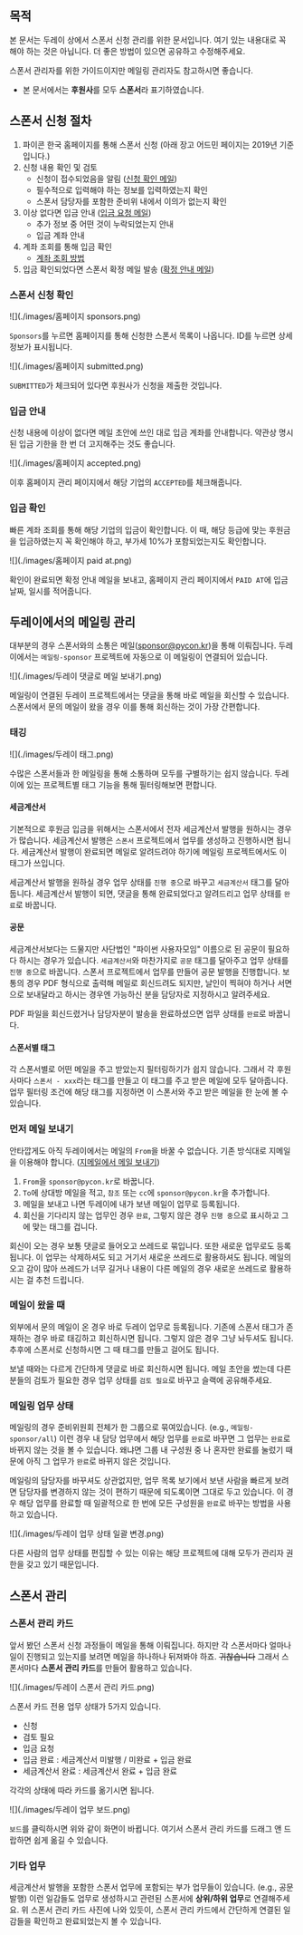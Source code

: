 ## 목적

본 문서는 두레이 상에서 스폰서 신청 관리를 위한 문서입니다. 여기 있는 내용대로 꼭 해야 하는 것은 아닙니다. 더 좋은 방법이 있으면 공유하고 수정해주세요.

스폰서 관리자를 위한 가이드이지만 메일링 관리자도 참고하시면 좋습니다.

* 본 문서에서는 **후원사**를 모두 **스폰서**라 표기하였습니다.

## 스폰서 신청 절차

1. 파이콘 한국 홈페이지를 통해 스폰서 신청 (아래 장고 어드민 페이지는 2019년 기준입니다.)
2. 신청 내용 확인 및 검토
   - 신청이 접수되었음을 알림 ([신청 확인 메일](<https://docs.google.com/document/d/1GmEgnfPCAyjm1lAIRh_JjYiOE2IhiTjFj-0Zb6uv1NY/edit#>))
   - 필수적으로 입력해야 하는 정보를 입력하였는지 확인
   - 스폰서 담당자를 포함한 준비위 내에서 이의가 없는지 확인
3. 이상 없다면 입금 안내 ([입금 요청 메일](<https://docs.google.com/document/d/1ZgnaEhKJYsz9RqYTRWLMoWTXnJRps4JCssq4caBBlfo/edit#>))
   - 추가 정보 중 어떤 것이 누락되었는지 안내
   - 입금 계좌 안내
4. 계좌 조회를 통해 입금 확인
   - [계좌 조회 방법](<https://docs.google.com/document/d/13GRI2bHSz2AqLCYK9S2-Uuhp7r_3chuqGxb0-DPm9zU/edit>)
5. 입금 확인되었다면 스폰서 확정 메일 발송 ([확정 안내 메일](<https://docs.google.com/document/d/1CiJFbXmsHA0ygKJLdMFlFLFWjZzFEWb3vZ9O8nKO4TQ/edit#>))

### 스폰서 신청 확인

![](./images/홈페이지 sponsors.png)

`Sponsors`를 누르면 홈페이지를 통해 신청한 스폰서 목록이 나옵니다. ID를 누르면 상세 정보가 표시됩니다. 

![](./images/홈페이지 submitted.png)

`SUBMITTED`가 체크되어 있다면 후원사가 신청을 제출한 것입니다.

### 입금 안내

신청 내용에 이상이 없다면 메일 초안에 쓰인 대로 입금 계좌를 안내합니다. 약관상 명시된 입금 기한을 한 번 더 고지해주는 것도 좋습니다.

![](./images/홈페이지 accepted.png)

이후 홈페이지 관리 페이지에서 해당 기업의 `ACCEPTED`를 체크해줍니다.

### 입금 확인

빠른 계좌 조회를 통해 해당 기업의 입금이 확인합니다. 이 때, 해당 등급에 맞는 후원금을 입금하였는지 꼭 확인해야 하고, 부가세 10%가 포함되었는지도 확인합니다.

![](./images/홈페이지 paid at.png)

확인이 완료되면 확정 안내 메일을 보내고, 홈페이지 관리 페이지에서 `PAID AT`에 입금 날짜, 일시를 적어줍니다.

## 두레이에서의 메일링 관리

대부분의 경우 스폰서와의 소통은 메일(sponsor@pycon.kr)을 통해 이뤄집니다. 두레이에서는 `메일링-sponsor` 프로젝트에 자동으로 이 메일링이 연결되어 있습니다.

![](./images/두레이 댓글로 메일 보내기.png)

메일링이 연결된 두레이 프로젝트에서는 댓글을 통해 바로 메일을 회신할 수 있습니다. 스폰서에서 문의 메일이 왔을 경우 이를 통해 회신하는 것이 가장 간편합니다.

### 태깅

![](./images/두레이 태그.png)

수많은 스폰서들과 한 메일링을 통해 소통하며 모두를 구별하기는 쉽지 않습니다. 두레이에 있는 프로젝트별 태그 기능을 통해 필터링해보면 편합니다.

#### 세금계산서

기본적으로 후원금 입금을 위해서는 스폰서에서 전자 세금계산서 발행을 원하시는 경우가 많습니다. 세금계산서 발행은 `스폰서` 프로젝트에서 업무를 생성하고 진행하시면 됩니다. 세금계산서 발행이 완료되면 메일로 알려드려야 하기에 메일링 프로젝트에서도 이 태그가 쓰입니다.

세금계산서 발행을 원하실 경우 업무 상태를 `진행 중`으로 바꾸고 `세금계산서` 태그를 달아둡니다. 세금계산서 발행이 되면, 댓글을 통해 완료되었다고 알려드리고 업무 상태를 `완료`로 바꿉니다.

#### 공문

세금계산서보다는 드물지만 사단법인 "파이썬 사용자모임" 이름으로 된 공문이 필요하다 하시는 경우가 있습니다. `세금계산서`와 마찬가지로 `공문` 태그를 달아주고 업무 상태를 `진행 중`으로 바꿉니다. 스폰서 프로젝트에서 업무를 만들어 공문 발행을 진행합니다. 보통의 경우 PDF 형식으로 출력해 메일로 회신드려도 되지만, 날인이 찍혀야 하거나 서면으로 보내달라고 하시는 경우엔 가능하신 분을 담당자로 지정하시고 알려주세요.

PDF 파일을 회신드렸거나 담당자분이 발송을 완료하셨으면 업무 상태를 `완료`로 바꿉니다.

#### 스폰서별 태그

각 스폰서별로 어떤 메일을 주고 받았는지 필터링하기가 쉽지 않습니다. 그래서 각 후원사마다 `스폰서 - xxx`라는 태그를 만들고 이 태그를 주고 받은 메일에 모두 달아줍니다. 업무 필터링 조건에 해당 태그를 지정하면 이 스폰서와 주고 받은 메일을 한 눈에 볼 수 있습니다.

### 먼저 메일 보내기

안타깝게도 아직 두레이에서는 메일의 `From`을 바꿀 수 없습니다. 기존 방식대로 지메일을 이용해야 합니다. ([지메일에서 메일 보내기](./03-mailing-rule.md))

1. `From`을 `sponsor@pycon.kr`로 바꿉니다.
2. `To`에 상대방 메일을 적고, `참조` 또는 `cc`에 `sponsor@pycon.kr`을 추가합니다.
3. 메일을 보내고 나면 두레이에 내가 보낸 메일이 업무로 등록됩니다.
4. 회신을 기다리지 않는 업무인 경우 `완료`, 그렇지 않은 경우 `진행 중`으로 표시하고 그에 맞는 태그를 겁니다.

회신이 오는 경우 보통 댓글로 들어오고 쓰레드로 묶입니다. 또한 새로운 업무로도 등록됩니다. 이 업무는 삭제하셔도 되고 거기서 새로운 쓰레드로 활용하셔도 됩니다. 메일의 오고 감이 많아 쓰레드가 너무 길거나 내용이 다른 메일의 경우 새로운 쓰레드로 활용하시는 걸 추천 드립니다.

### 메일이 왔을 때

외부에서 문의 메일이 온 경우 바로 두레이 업무로 등록됩니다. 기존에 스폰서 태그가 존재하는 경우 바로 태깅하고 회신하시면 됩니다. 그렇지 않은 경우 그냥 놔두셔도 됩니다. 추후에 스폰서로 신청하시면 그 때 태그를 만들고 걸어도 됩니다.

보낼 때와는 다르게 간단하게 댓글로 바로 회신하시면 됩니다. 메일 초안을 썼는데 다른 분들의 검토가 필요한 경우 업무 상태를 `검토 필요`로 바꾸고 슬랙에 공유해주세요.

### 메일링 업무 상태

메일링의 경우 준비위원회 전체가 한 그룹으로 묶여있습니다. (e.g., `메일링-sponsor/all`) 이런 경우 내 담당 업무에서 해당 업무를 `완료`로 바꾸면 그 업무는 `완료`로 바뀌지 않는 것을 볼 수 있습니다. 왜냐면 그룹 내 구성원 중 나 혼자만 완료를 눌렀기 때문에 아직 그 업무가 `완료`로 바뀌지 않은 것입니다.

메일링의 담당자를 바꾸셔도 상관없지만, 업무 목록 보기에서 보낸 사람을 빠르게 보려면 담당자를 변경하지 않는 것이 편하기 때문에 되도록이면 그대로 두고 있습니다. 이 경우 해당 업무를 완료할 때 일괄적으로 한 번에 모든 구성원을 `완료`로 바꾸는 방법을 사용하고 있습니다.

![](./images/두레이 업무 상태 일괄 변경.png)

다른 사람의 업무 상태를 편집할 수 있는 이유는 해당 프로젝트에 대해 모두가 관리자 권한을 갖고 있기 때문입니다.

## 스폰서 관리

### 스폰서 관리 카드

앞서 봤던 스폰서 신청 과정들이 메일을 통해 이뤄집니다. 하지만 각 스폰서마다 얼마나 일이 진행되고 있는지를 보려면 메일을 하나하나 뒤져봐야 하죠. ~~귀찮습니다~~ 그래서 스폰서마다 **스폰서 관리 카드**를 만들어 활용하고 있습니다.

![](./images/두레이 스폰서 관리 카드.png)

스폰서 카드 전용 업무 상태가 5가지 있습니다.

- 신청
- 검토 필요
- 입금 요청
- 입금 완료 : 세금계산서 미발행 / 미완료 + 입금 완료
- 세금계산서 완료 : 세금계산서 완료 + 입금 완료

각각의 상태에 따라 카드를 옮기시면 됩니다.

![](./images/두레이 업무 보드.png)

`보드`를 클릭하시면 위와 같이 화면이 바뀝니다. 여기서 스폰서 관리 카드를 드래그 앤 드랍하면 쉽게 옮길 수 있습니다.

### 기타 업무

세금계산서 발행을 포함한 스폰서 업무에 포함되는 부가 업무들이 있습니다. (e.g., 공문 발행) 이런 일감들도 업무로 생성하시고 관련된 스폰서에 **상위/하위 업무**로 연결해주세요. 위 스폰서 관리 카드 사진에 나와 있듯이, 스폰서 관리 카드에서 간단하게 연결된 일감들을 확인하고 완료되었는지 볼 수 있습니다.
